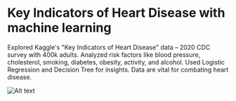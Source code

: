 # Key Indicators of Heart Disease with machine learning
Explored Kaggle's "Key Indicators of Heart Disease" data – 2020 CDC survey with 400k adults. Analyzed risk factors like blood pressure, cholesterol, smoking, diabetes, obesity, activity, and alcohol. Used Logistic Regression and Decision Tree for insights. Data are vital for combating heart disease.

![Alt text](https://github.com/RaffaelloCroci/Key-Indicators-of-Heart-Disease-wtih-machine-learning/blob/main/Exploring%20heart%20%20deseases.png)
